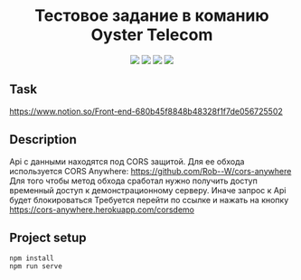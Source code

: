 <h1 align="center">Тестовое задание в команию Oyster Telecom</h1>


<p align="center">

<img src="https://img.shields.io/badge/html5%20-orange">  
<img src="https://img.shields.io/badge/sass%20-red">  
<img src="https://img.shields.io/badge/vue%20-green">  
<img src="https://img.shields.io/badge/vuex%20-green">

## Task
https://www.notion.so/Front-end-680b45f8848b48328f1f7de056725502

## Description
Api с данными находятся под CORS защитой. Для ее обхода используется CORS Anywhere: https://github.com/Rob--W/cors-anywhere
Для того чтобы метод обхода сработал нужно получить доступ временный доступ к демонстрационному серверу. Иначе запрос к Api будет блокироваться
Требуется перейти по ссылке и нажать на кнопку https://cors-anywhere.herokuapp.com/corsdemo

## Project setup

```
npm install
npm run serve
```
